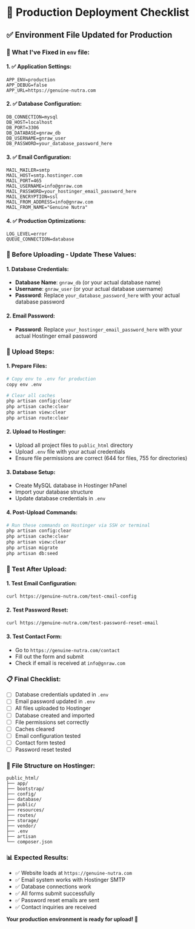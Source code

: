 # 🚀 Production Deployment Checklist

## ✅ **Environment File Updated for Production**

### **🔧 What I've Fixed in `env` file:**

#### **1. ✅ Application Settings:**

```env
APP_ENV=production
APP_DEBUG=false
APP_URL=https://genuine-nutra.com
```

#### **2. ✅ Database Configuration:**

```env
DB_CONNECTION=mysql
DB_HOST=localhost
DB_PORT=3306
DB_DATABASE=gnraw_db
DB_USERNAME=gnraw_user
DB_PASSWORD=your_database_password_here
```

#### **3. ✅ Email Configuration:**

```env
MAIL_MAILER=smtp
MAIL_HOST=smtp.hostinger.com
MAIL_PORT=465
MAIL_USERNAME=info@gnraw.com
MAIL_PASSWORD=your_hostinger_email_password_here
MAIL_ENCRYPTION=ssl
MAIL_FROM_ADDRESS=info@gnraw.com
MAIL_FROM_NAME="Genuine Nutra"
```

#### **4. ✅ Production Optimizations:**

```env
LOG_LEVEL=error
QUEUE_CONNECTION=database
```

### **📝 Before Uploading - Update These Values:**

#### **1. Database Credentials:**

-   **Database Name**: `gnraw_db` (or your actual database name)
-   **Username**: `gnraw_user` (or your actual database username)
-   **Password**: Replace `your_database_password_here` with your actual database password

#### **2. Email Password:**

-   **Password**: Replace `your_hostinger_email_password_here` with your actual Hostinger email password

### **🚀 Upload Steps:**

#### **1. Prepare Files:**

```bash
# Copy env to .env for production
copy env .env

# Clear all caches
php artisan config:clear
php artisan cache:clear
php artisan view:clear
php artisan route:clear
```

#### **2. Upload to Hostinger:**

-   Upload all project files to `public_html` directory
-   Upload `.env` file with your actual credentials
-   Ensure file permissions are correct (644 for files, 755 for directories)

#### **3. Database Setup:**

-   Create MySQL database in Hostinger hPanel
-   Import your database structure
-   Update database credentials in `.env`

#### **4. Post-Upload Commands:**

```bash
# Run these commands on Hostinger via SSH or terminal
php artisan config:clear
php artisan cache:clear
php artisan view:clear
php artisan migrate
php artisan db:seed
```

### **🧪 Test After Upload:**

#### **1. Test Email Configuration:**

```bash
curl https://genuine-nutra.com/test-cmail-config
```

#### **2. Test Password Reset:**

```bash
curl https://genuine-nutra.com/test-password-reset-email
```

#### **3. Test Contact Form:**

-   Go to `https://genuine-nutra.com/contact`
-   Fill out the form and submit
-   Check if email is received at `info@gnraw.com`

### **📋 Final Checklist:**

-   [ ] Database credentials updated in `.env`
-   [ ] Email password updated in `.env`
-   [ ] All files uploaded to Hostinger
-   [ ] Database created and imported
-   [ ] File permissions set correctly
-   [ ] Caches cleared
-   [ ] Email configuration tested
-   [ ] Contact form tested
-   [ ] Password reset tested

### **🔧 File Structure on Hostinger:**

```
public_html/
├── app/
├── bootstrap/
├── config/
├── database/
├── public/
├── resources/
├── routes/
├── storage/
├── vendor/
├── .env
├── artisan
└── composer.json
```

### **📊 Expected Results:**

-   ✅ Website loads at `https://genuine-nutra.com`
-   ✅ Email system works with Hostinger SMTP
-   ✅ Database connections work
-   ✅ All forms submit successfully
-   ✅ Password reset emails are sent
-   ✅ Contact inquiries are received

**Your production environment is ready for upload! 🎉**
